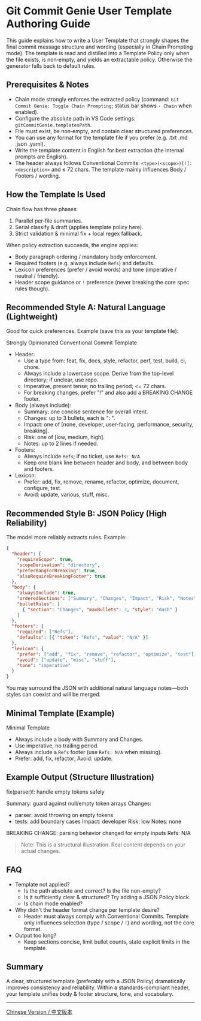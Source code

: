 # Git Commit Genie User Template Authoring Guide

This guide explains how to write a User Template that strongly shapes the final commit message structure and wording (especially in Chain Prompting mode). The template is read and distilled into a Template Policy only when the file exists, is non‑empty, and yields an extractable policy. Otherwise the generator falls back to default rules.

## Prerequisites & Notes

- Chain mode strongly enforces the extracted policy (command: `Git Commit Genie: Toggle Chain Prompting`; status bar shows `· Chain` when enabled).
- Configure the absolute path in VS Code settings: `gitCommitGenie.templatesPath`.
- File must exist, be non‑empty, and contain clear structured preferences.
- You can use any format for the template file if you prefer (e.g. .txt .md .json .yaml).
- Write the template content in English for best extraction (the internal prompts are English).
- The header always follows Conventional Commits: `<type>(<scope>)[!]: <description>` and ≤ 72 chars. The template mainly influences Body / Footers / wording.

## How the Template Is Used

Chain flow has three phases:
1. Parallel per‑file summaries.
2. Serial classify & draft (applies template policy here).
3. Strict validation & minimal fix + local regex fallback.

When policy extraction succeeds, the engine applies:
- Body paragraph ordering / mandatory body enforcement.
- Required footers (e.g. always include `Refs`) and defaults.
- Lexicon preferences (prefer / avoid words) and tone (imperative / neutral / friendly).
- Header scope guidance or `!` preference (never breaking the core spec rules though).

## Recommended Style A: Natural Language (Lightweight)

Good for quick preferences. Example (save this as your template file):

Strongly Opinionated Conventional Commit Template
- Header:
  - Use a type from: feat, fix, docs, style, refactor, perf, test, build, ci, chore.
  - Always include a lowercase scope. Derive from the top-level directory; if unclear, use repo.
  - Imperative, present tense; no trailing period; <= 72 chars.
  - For breaking changes, prefer "!" and also add a BREAKING CHANGE footer.
- Body (always include):
  - Summary: one concise sentence for overall intent.
  - Changes: up to 3 bullets, each is "<file-or-scope>: <concise change>".
  - Impact: one of [none, developer, user-facing, performance, security, breaking].
  - Risk: one of [low, medium, high].
  - Notes: up to 2 lines if needed.
- Footers:
  - Always include `Refs`; if no ticket, use `Refs: N/A`.
  - Keep one blank line between header and body, and between body and footers.
- Lexicon:
  - Prefer: add, fix, remove, rename, refactor, optimize, document, configure, test.
  - Avoid: update, various, stuff, misc.

## Recommended Style B: JSON Policy (High Reliability)

 The model more reliably extracts rules. Example:

```json
{
  "header": {
    "requireScope": true,
    "scopeDerivation": "directory",
    "preferBangForBreaking": true,
    "alsoRequireBreakingFooter": true
  },
  "body": {
    "alwaysInclude": true,
    "orderedSections": ["Summary", "Changes", "Impact", "Risk", "Notes"],
    "bulletRules": [
      { "section": "Changes", "maxBullets": 3, "style": "dash" }
    ]
  },
  "footers": {
    "required": ["Refs"],
    "defaults": [{ "token": "Refs", "value": "N/A" }]
  },
  "lexicon": {
    "prefer": ["add", "fix", "remove", "refactor", "optimize", "test"],
    "avoid": ["update", "misc", "stuff"],
    "tone": "imperative"
  }
}
```

You may surround the JSON with additional natural language notes—both styles can coexist and will be merged.

## Minimal Template (Example)

Minimal Template
- Always include a body with Summary and Changes.
- Use imperative, no trailing period.
- Always include a `Refs` footer (use `Refs: N/A` when missing).
- Prefer: add, fix, refactor; Avoid: update.

## Example Output (Structure Illustration)

fix(parser)!: handle empty tokens safely

Summary: guard against null/empty token arrays
Changes:
- parser: avoid throwing on empty tokens
- tests: add boundary cases
Impact: developer
Risk: low
Notes: none

BREAKING CHANGE: parsing behavior changed for empty inputs
Refs: N/A

> Note: This is a structural illustration. Real content depends on your actual changes.

## FAQ

- Template not applied?
  - Is the path absolute and correct? Is the file non-empty?
  - Is it sufficiently clear & structured? Try adding a JSON Policy block.
  - Is chain mode enabled?
- Why didn't the header format change per template desire?
  - Header must always comply with Conventional Commits. Template only influences selection (type / scope / `!`) and wording, not the core format.
- Output too long?
  - Keep sections concise, limit bullet counts, state explicit limits in the template.

## Summary

A clear, structured template (preferably with a JSON Policy) dramatically improves consistency and reliability. Within a standards-compliant header, your template unifies body & footer structure, tone, and vocabulary.

---

[Chinese Version / 中文版本](./user-template-guide.zh-CN.md)
